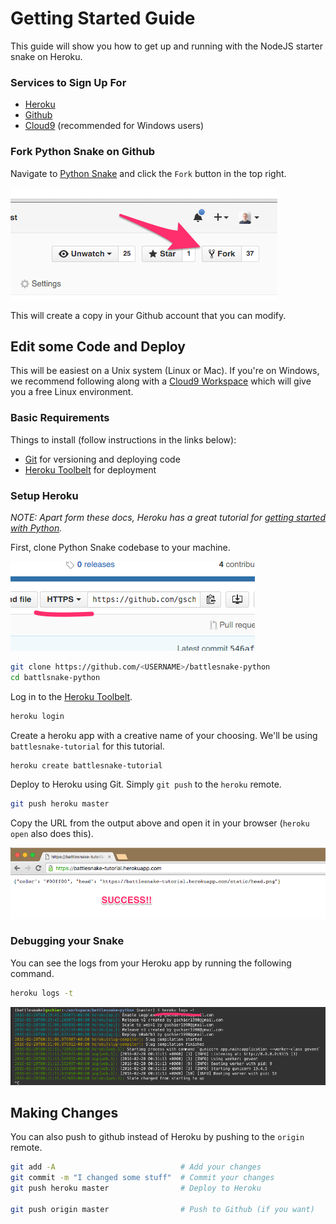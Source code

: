 # Getting Started Guide

This guide will show you how to get up and running with the NodeJS starter snake on Heroku.


### Services to Sign Up For

- [Heroku](https://heroku.com)
- [Github](https://github.com)
- [Cloud9](https://c9.io) (recommended for Windows users)


### Fork Python Snake on Github

Navigate to [Python Snake](https://github.com/sendwithus/battlesnake-python) and click the `Fork`
button in the top right.

![Fork Repo](/static/img/setup/fork.png)

This will create a copy in your Github account that you can modify.


## Edit some Code and Deploy

This will be easiest on a Unix system (Linux or Mac). If you're on Windows, we recommend following
along with a [Cloud9 Workspace](https://c9.io) which will give you a free Linux environment.


### Basic Requirements

Things to install (follow instructions in the links below):

- [Git](https://git-scm.com/) for versioning and deploying code
- [Heroku Toolbelt](https://toolbelt.heroku.com/) for deployment


### Setup Heroku

_NOTE: Apart form these docs, Heroku has a great tutorial for
[getting started with Python](https://devcenter.heroku.com/articles/getting-started-with-python#introduction)._

First, clone Python Snake codebase to your machine.

![Clone Github Repo](/static/img/setup/clone.png)

```bash
git clone https://github.com/<USERNAME>/battlesnake-python
cd battlsnake-python
```

Log in to the [Heroku Toolbelt](https://toolbelt.heroku.com/).

```bash
heroku login
```

Create a heroku app with a creative name of your choosing. We'll be using `battlesnake-tutorial` for
this tutorial.

```bash
heroku create battlesnake-tutorial
```

Deploy to Heroku using Git. Simply `git push` to the `heroku` remote.

```bash
git push heroku master
```

Copy the URL from the output above and open it in your browser (`heroku open` also does this).

![Viewing your Snake](/static/img/setup/success.png)


### Debugging your Snake

You can see the logs from your Heroku app by running the following command.

```bash
heroku logs -t
```

![Viewing Heroku Logs](/static/img/setup/logs.png)


## Making Changes

You can also push to github instead of Heroku by pushing to the `origin` remote.

```bash
git add -A                            # Add your changes
git commit -m "I changed some stuff"  # Commit your changes
git push heroku master                # Deploy to Heroku

git push origin master                # Push to Github (if you want)
```
